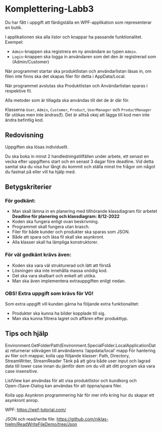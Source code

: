 # Komplettering-Labb3
Du har fått i uppgift att färdigställa en WPF-applikation som representerar en butik.

I applikationen ska alla listor och knappar ha passande funktionalitet. Exempel: 
* ```Admin```-knappen ska registrera en ny användare av typen ``Admin``.
* ``Login``-knappen ska logga in användaren som det den är registrerad som (Admin/Customer)

När programmet startar ska produktlistan och användarlistan läsas in, om filen inte finns ska det skapas filer för detta i AppData/Local.

När programmet avslutas ska Produktlistan och Användarlistan sparas i respektive fil.

Alla metoder som är tillagda ska användas till det de är där för.

Klasserna `User`, `Admin`, `Customer`, `Product`, `UserManager` och `ProductManager` får utökas men inte ändras(**!**). Det är alltså okej att lägga till kod men inte ändra befintlig kod.

## Redovisning
Uppgiften ska lösas individuellt. 

Du ska boka in minst 2 handledningstillfällen under arbete, ett senast en vecka efter uppgiftens start och en senast 3 dagar före deadline.
Vid detta samtal ska du visa hur långt du kommit och ställa minst tre frågor om något du fastnat på eller vill ha hjälp med.

## Betygskriterier

### För godkänt:
* Man skall lämna in en planering med tillhörande klassdiagram för arbetet **Deadline för planering och klassdiagram: 8/12-2022**
* Koden ska fungera enligt ovan beskrivning.
* Programmet skall fungera utan krasch.
* Filer för både kunder och produkter ska sparas som JSON. 
* Både att spara och läsa fil skall ske asynkront.
* Alla klasser skall ha lämpliga konstruktorer.

### För väl godkänt krävs även:

* Koden ska vara väl strukturerad och lätt att förstå
* Lösningen ska inte innehålla massa onödig kod.
* Det ska vara skalbart och enkelt att utöka.
* Man ska även implementera extrauppgiften enligt nedan.

### OBS! Extra uppgift som krävs för VG!

Som extra uppgift vill kunden gärna ha följande extra funktionalitet:

* Produkter ska kunna ha bilder kopplade till sig.
* Man ska kunna filtrera lagret och affären efter produkttyp.

## Tips och hjälp

Environment.GetFolderPath(Environment.SpecialFolder.LocalApplicationData) returnerar sökvägen till användarens ‘/appdata/local’ mapp För hantering av filer och mappar, kolla upp följande klasser:
Path, Directory, StreamWriter, StreamReader
Tänk på att göra både user input och lagrad data till lower case innan du jämför dem om du vill att ditt program ska vara case insensitive.

ListView kan användas för att visa produktlistor och kundkorg och Open-/Save-Dialog kan användas för att öppna/spara filer.

Kolla upp Asynkron programmering här för mer info kring hur du skapar ett asynkront anrop.

WPF: https://wpf-tutorial.com/

JSON och read/write file: https://github.com/niklas-hjelm/ReadWriteFileDemo/tree/Json

